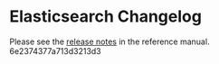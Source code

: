 # Elasticsearch Changelog

Please see the [release notes](https://www.elastic.co/guide/en/elasticsearch/reference/current/es-release-notes.html) in the reference manual.
6e2374377a713d3213d3
